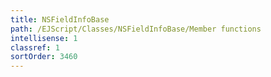 ```yaml
---
title: NSFieldInfoBase
path: /EJScript/Classes/NSFieldInfoBase/Member functions
intellisense: 1
classref: 1
sortOrder: 3460
---
```





